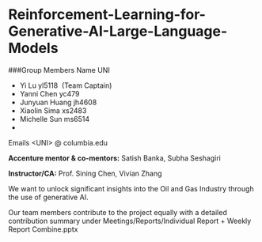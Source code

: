 # Reinforcement-Learning-for-Generative-AI-Large-Language-Models

###Group Members Name UNI

- Yi Lu yl5118  (Team Captain)
- Yanni Chen yc479 
- Junyuan Huang jh4608  
- Xiaolin Sima xs2483
- Michelle Sun ms6514
- 
Emails  &lt;UNI&gt; @ columbia.edu

**Accenture mentor & co-mentors:** Satish Banka, Subha Seshagiri

**Instructor/CA:** Prof. Sining Chen, Vivian Zhang

We want to unlock significant insights into the Oil and Gas Industry through the use of generative AI. 

Our team members contribute to the project equally with a detailed contribution summary under Meetings/Reports/Individual Report + Weekly Report Combine.pptx
